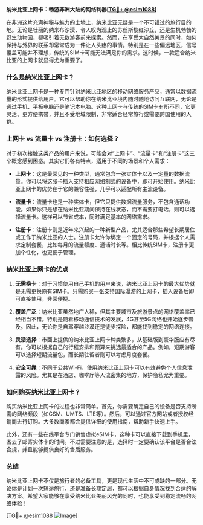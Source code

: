 **纳米比亚上网卡：畅游非洲大陆的网络利器[[TG💪+ @esim1088](https://t.me/s/esim1088)]**

在非洲这片充满神秘与魅力的土地上，纳米比亚无疑是一个不可错过的旅行目的地。无论是壮丽的纳米布沙漠、令人叹为观止的苏丝斯黎红沙丘，还是生机勃勃的野生动物园，都吸引着无数游客前来探索。然而，在享受大自然美景的同时，如何保持与外界的联系却常常成为一件让人头疼的事情。特别是在一些偏远地区，信号覆盖可能并不理想，传统的SIM卡可能无法满足你的需求。这时候，一款适合纳米比亚的上网卡就显得尤为重要了。

### **什么是纳米比亚上网卡？**

纳米比亚上网卡是一种专门针对纳米比亚地区的移动网络服务产品，通常以数据流量的形式提供给用户。它可以帮助你在纳米比亚境内随时随地访问互联网，无论是通过手机、平板电脑还是笔记本电脑。这种上网卡与传统的SIM卡有所不同，它更灵活、更方便携带，并且不受地域限制，非常适合经常旅行或需要跨国使用的人群。

### **上网卡 vs 流量卡 vs 注册卡：如何选择？**

对于初次接触这类产品的用户来说，可能会对“上网卡”、“流量卡”和“注册卡”这三个概念感到困惑。其实它们各有特点，适用于不同的场景和个人需求：

- **上网卡**：这是最常见的一种类型，通常包含一张实体卡以及一定量的数据流量。你可以将这张卡插入支持相应网络制式的设备中，即可开始使用。纳米比亚上网卡的优势在于它的兼容性强，几乎可以适配所有主流设备。
  
- **流量卡**：流量卡也是一种实体卡，但它只提供数据流量服务，不包含通话功能。如果你只是想在纳米比亚期间保持在线状态，而不需要打电话，则可以选择流量卡。这样可以节省成本，同时满足基本的网络需求。

- **注册卡**：注册卡则是近年来兴起的一种新型产品，尤其适合那些希望长期居住或工作于纳米比亚的人士。注册卡允许你绑定一个固定的号码，并根据个人需求定制套餐，比如每月的流量额度、通话时长等。相比传统SIM卡，注册卡更加个性化，也更便于管理。

### **纳米比亚上网卡的优点**

1. **无需换卡**：对于习惯使用自己手机的用户来说，纳米比亚上网卡的最大优势就是无需更换原有SIM卡。只需购买一张支持国际漫游的上网卡，插入设备后即可直接使用，非常便捷。
   
2. **覆盖广泛**：纳米比亚虽然地广人稀，但其主要城市及旅游景点的网络覆盖率已经相当不错。特别是随着移动通信技术的发展，4G甚至5G网络也开始逐步普及。因此，无论你是自驾穿越沙漠还是徒步探险，都能找到稳定的网络连接。

3. **灵活选择**：市面上提供的纳米比亚上网卡种类繁多，从基础版到豪华版应有尽有。你可以根据自己的行程安排和预算来挑选最适合的产品。例如，短期游客可以选择短期流量包，而长期驻留者则可以考虑月度套餐。

4. **安全可靠**：不同于公共Wi-Fi，使用纳米比亚上网卡可以有效避免个人信息泄露的风险。尤其是在酒店、咖啡厅等人流密集的地方，保护隐私尤为重要。

### **如何购买纳米比亚上网卡？**

购买纳米比亚上网卡的过程也非常简单。首先，你需要确定自己的设备是否支持所需的网络频段（如GSM、UMTS、LTE等）。然后，可以通过官方网站或者授权经销商进行订购。大多数商家都会提供详细的使用指南，帮助新手快速上手。

此外，还有一些在线平台专门销售虚拟eSIM卡，这种卡可以直接下载到手机里，省去了邮寄实体卡的时间。不过需要注意的是，选择时一定要确认该平台是否合法合规，并且能够提供良好的售后服务。

### **总结**

纳米比亚上网卡不仅是旅行者的必备工具，更是现代生活中不可或缺的一部分。无论你是计划一次短途旅行，还是准备长期定居，都可以根据自身情况找到合适的解决方案。希望大家能够在享受纳米比亚美丽风光的同时，也能享受到稳定流畅的网络体验！

[[TG💪+ @esim1088](https://t.me/s/esim1088) ![Image](https://i.postimg.cc/4NQfJmqS/Snipaste-2025-05-13-00-14-12.png)]
